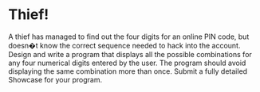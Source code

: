 # Thief!
A thief has managed to find out the four digits for an online PIN code, but doesn�t know the correct sequence needed to hack into the account. 
Design and write a program that displays all the possible combinations for any four numerical digits entered by the user. The program should avoid displaying the same 
combination more than once.
Submit a fully detailed Showcase for your program.